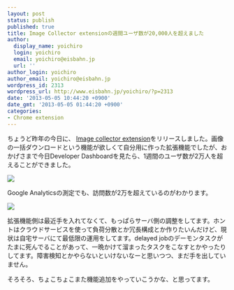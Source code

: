 ```yaml
---
layout: post
status: publish
published: true
title: Image Collector extensionの週間ユーザ数が20,000人を超えました
author:
  display_name: yoichiro
  login: yoichiro
  email: yoichiro@eisbahn.jp
  url: ''
author_login: yoichiro
author_email: yoichiro@eisbahn.jp
wordpress_id: 2313
wordpress_url: http://www.eisbahn.jp/yoichiro/?p=2313
date: '2013-05-05 10:44:20 +0900'
date_gmt: '2013-05-05 01:44:20 +0900'
categories:
- Chrome extension
---
```


ちょうど昨年の今日に、
[Image collector extension](https://chrome.google.com/webstore/detail/image-collector-extension/fhffefhdkeibnkdldinbncimlojchnie)をリリースしました。画像の一括ダウンロードという機能が欲しくて自分用に作った拡張機能でしたが、おかげさまで今日Developer Dashboardを見たら、1週間のユーザ数が2万人を超えることができました。

![](http://www.eisbahn.jp/yoichiro/images/2013/05/ics1.png)

Google Analyticsの測定でも、訪問数が2万を超えているのがわかります。

![](http://www.eisbahn.jp/yoichiro/images/2013/05/ics2.png)

拡張機能側は最近手を入れてなくて、もっぱらサーバ側の調整をしてます。ホントはクラウドサービスを使って負荷分散とか冗長構成とか作りたいんだけど、現状は自宅サーバにて最低限の運用をしてます。delayed jobのデーモンタスクがたまに死んでることがあって、一晩かけて溜まったタスクをこなすとかやったりしてます。障害検知とかやらないといけないなーと思いつつ、まだ手を出していません。

そろそろ、ちょこちょこまた機能追加をやっていこうかな、と思ってます。
